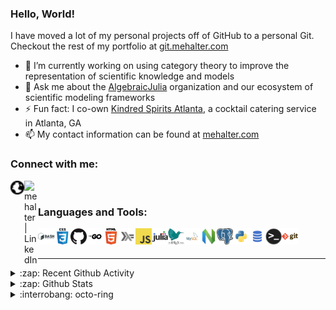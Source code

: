 ### Hello, World!

I have moved a lot of my personal projects off of GitHub to a personal Git.
Checkout the rest of my portfolio at [git.mehalter.com](https://git.mehalter.com/mehalter)

- 🔭 I’m currently working on using category theory to improve the
  representation of scientific knowledge and models
- 💬 Ask me about the [AlgebraicJulia](https://github.com/AlgebraicJulia)
  organization and our ecosystem of scientific modeling frameworks
- ⚡ Fun fact: I co-own [Kindred Spirits Atlanta](https://kindredspiritsatl.com/),
  a cocktail catering service in Atlanta, GA
- 📫 My contact information can be found at [mehalter.com](https://mehalter.com)

### Connect with me:

[<img align="left" alt="mehalter.com" width="22px" src="https://raw.githubusercontent.com/iconic/open-iconic/master/svg/globe.svg" />][website]
[<img align="left" alt="mehalter | LinkedIn" width="22px" src="https://cdn.jsdelivr.net/npm/simple-icons@v3/icons/linkedin.svg" />][linkedin]

<br />

### Languages and Tools:

<img align="left" alt="Bash" width="26px" src="https://raw.githubusercontent.com/github/explore/80688e429a7d4ef2fca1e82350fe8e3517d3494d/topics/bash/bash.png" />
<img align="left" alt="CSS" width="26px" src="https://raw.githubusercontent.com/github/explore/80688e429a7d4ef2fca1e82350fe8e3517d3494d/topics/css/css.png" />
<img align="left" alt="GitHub" width="26px" src="https://raw.githubusercontent.com/github/explore/78df643247d429f6cc873026c0622819ad797942/topics/github/github.png" />
<img align="left" alt="Go" width="26px" src="https://raw.githubusercontent.com/github/explore/80688e429a7d4ef2fca1e82350fe8e3517d3494d/topics/go/go.png" />
<img align="left" alt="HTML" width="26px" src="https://raw.githubusercontent.com/github/explore/80688e429a7d4ef2fca1e82350fe8e3517d3494d/topics/html/html.png" />
<img align="left" alt="Haskell" width="26px" src="https://raw.githubusercontent.com/github/explore/80688e429a7d4ef2fca1e82350fe8e3517d3494d/topics/haskell/haskell.png" />
<img align="left" alt="JavaScript" width="26px" src="https://raw.githubusercontent.com/github/explore/80688e429a7d4ef2fca1e82350fe8e3517d3494d/topics/javascript/javascript.png" />
<img align="left" alt="Julia" width="26px" src="https://raw.githubusercontent.com/github/explore/49e13f12be05e7e3f3616bb7a5030d70b259f320/topics/julia/julia.png" />
<img align="left" alt="LaTeX" width="26px" src="https://raw.githubusercontent.com/github/explore/80688e429a7d4ef2fca1e82350fe8e3517d3494d/topics/latex/latex.png" />
<img align="left" alt="MySQL" width="26px" src="https://raw.githubusercontent.com/github/explore/80688e429a7d4ef2fca1e82350fe8e3517d3494d/topics/mysql/mysql.png" />
<img align="left" alt="Neovim" width="26px" src="https://raw.githubusercontent.com/github/explore/26674e638508ac4a4e113ee32d6755ebfa000569/topics/neovim/neovim.png" />
<img align="left" alt="PostgreSQL" width="26px" src="https://raw.githubusercontent.com/github/explore/80688e429a7d4ef2fca1e82350fe8e3517d3494d/topics/postgresql/postgresql.png" />
<img align="left" alt="Python" width="26px" src="https://raw.githubusercontent.com/github/explore/80688e429a7d4ef2fca1e82350fe8e3517d3494d/topics/python/python.png" />
<img align="left" alt="SQL" width="26px" src="https://raw.githubusercontent.com/github/explore/80688e429a7d4ef2fca1e82350fe8e3517d3494d/topics/sql/sql.png" />
<img align="left" alt="Terminal" width="26px" src="https://raw.githubusercontent.com/github/explore/d92924b1d925bb134e308bd29c9de6c302ed3beb/topics/terminal/terminal.png" />
<img align="left" alt="git" width="26px" src="https://raw.githubusercontent.com/github/explore/80688e429a7d4ef2fca1e82350fe8e3517d3494d/topics/git/git.png" />

<br />
<br />

---

<details>
<summary>:zap: Recent Github Activity</summary>

<!--START_SECTION:activity-->
1. 🎉 Merged PR [#599](https://github.com/AstroNvim/AstroNvim/pull/599) in [AstroNvim/AstroNvim](https://github.com/AstroNvim/AstroNvim)
2. 💪 Opened PR [#599](https://github.com/AstroNvim/AstroNvim/pull/599) in [AstroNvim/AstroNvim](https://github.com/AstroNvim/AstroNvim)
3. 🎉 Merged PR [#598](https://github.com/AstroNvim/AstroNvim/pull/598) in [AstroNvim/AstroNvim](https://github.com/AstroNvim/AstroNvim)
4. 💪 Opened PR [#598](https://github.com/AstroNvim/AstroNvim/pull/598) in [AstroNvim/AstroNvim](https://github.com/AstroNvim/AstroNvim)
5. 🗣 Commented on [#597](https://github.com/AstroNvim/AstroNvim/issues/597) in [AstroNvim/AstroNvim](https://github.com/AstroNvim/AstroNvim)
<!--END_SECTION:activity-->
</details>

<details>
<summary>:zap: Github Stats</summary>
<img align="left" alt="mehalter's Github Stats" src="https://github-readme-stats.mehalter.vercel.app/api?username=mehalter&show_icons=true&hide_border=true" />
</details>

[website]: https://mehalter.com
[linkedin]: https://linkedin.com/in/mehalter


<details>
<summary>:interrobang: octo-ring</summary>

<table><tbody><tr><td><a href="https://octo-ring.com/"><img src="https://octo-ring.com/static/img/widget/top.png" width="99%" alt="Octo Ring logo" align="top"></a><br><a href="https://octo-ring.com/p/mehalter/prev"><img src="https://octo-ring.com/static/img/widget/prev.png" width="33%" alt="previous" align="top" title="previous profile"></a><a href="https://octo-ring.com/p/mehalter/random"><img src="https://octo-ring.com/static/img/widget/random.png" width="33%" alt="random" align="top" title="random profile"></a><a href="https://octo-ring.com/p/mehalter/next"><img src="https://octo-ring.com/static/img/widget/next.png" width="33%" alt="next" align="top" title="next profile"></a><br><a href="https://octo-ring.com/"><img src="https://octo-ring.com/static/img/widget/bottom.png" width="99%" alt="check out other GitHub profiles in the Octo Ring" align="top"></a></td></tr></tbody></table>
</details>
